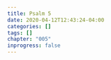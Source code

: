 ```yaml
---
title: Psalm 5
date: 2020-04-12T12:43:24-04:00
categories: []
tags: []
chapter: "005"
inprogress: false
---
```


